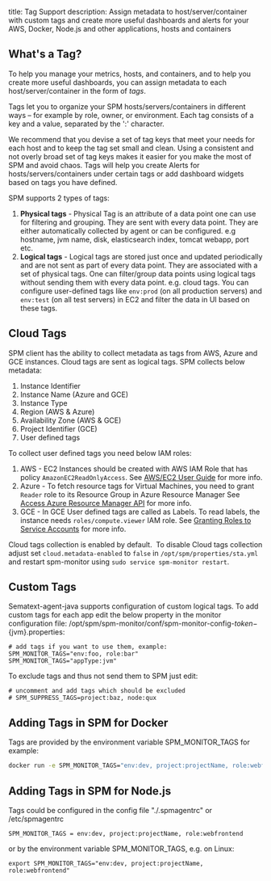 title: Tag Support
description: Assign metadata to host/server/container with custom tags and create more useful dashboards and alerts for your AWS, Docker, Node.js and other applications, hosts and containers

## What's a Tag?

To help you manage your metrics, hosts, and containers, and to help you
create more useful dashboards, you can assign metadata to each
host/server/container in the form of *tags*.

Tags let you to organize your SPM hosts/servers/containers in different
ways – for example by role, owner, or environment. Each tag consists of
a key and a value, separated by the ':' character. 

We recommend that you devise a set of tag keys that meet your needs for each host and to keep the tag set small and clean. Using a consistent and not overly broad set of tag keys makes it easier for you make the most of SPM and avoid chaos. Tags will help you create Alerts for hosts/servers/containers under certain tags or add dashboard widgets based on tags you have defined.

SPM supports 2 types of tags:

1. **Physical tags** -  Physical Tag is an attribute of a data point one can use for filtering and grouping. They are sent with every data point. They are either automatically collected by agent or can be configured. e.g hostname, jvm name, disk, elasticsearch index, tomcat webapp, port etc.
2. **Logical tags** - Logical tags are stored just once and updated periodically and are not sent as part of every data point. They are associated with a set of physical tags. One can filter/group data points using logical tags without sending them with every data point. e.g. cloud tags. You can configure user-defined tags like `env:prod` (on all production servers) and `env:test` (on all test servers) in EC2 and filter the data in UI based on these tags.

## Cloud Tags

SPM client has the ability to collect metadata as tags from AWS, Azure and GCE instances. Cloud tags are sent as logical tags. 
SPM collects below metadata:

1. Instance Identifier
2. Instance Name (Azure and GCE)
3. Instance Type
4. Region (AWS & Azure)
5. Availability Zone (AWS & GCE)
6. Project Identifier (GCE)
7. User defined tags

To collect user defined tags you need below IAM roles:

1. AWS - EC2 Instances should be created with AWS IAM Role that has policy `AmazonEC2ReadOnlyAccess`.
    See [AWS/EC2 User Guide](http://docs.aws.amazon.com/AWSEC2/latest/UserGuide/iam-roles-for-amazon-ec2.html) for more info.
2. Azure - To fetch resource tags for Virtual Machines, you need to grant `Reader` role to its Resource Group in Azure Resource Manager
    See [Access Azure Resource Manager API](https://docs.microsoft.com/en-gb/azure/active-directory/managed-identities-azure-resources/tutorial-linux-vm-access-arm) for more info.
3. GCE - In GCE User defined tags are called as Labels. To read labels, the instance needs `roles/compute.viewer` IAM role.
    See [Granting Roles to Service Accounts](https://cloud.google.com/iam/docs/granting-roles-to-service-accounts#granting_access_to_a_service_account_for_a_resource) for more info.

Cloud tags collection is enabled by default.  To disable Cloud tags
collection adjust set `cloud.metadata-enabled` to `false` in `/opt/spm/properties/sta.yml` and
restart spm-monitor using `sudo service spm-monitor restart`.

## Custom Tags

Sematext-agent-java supports configuration of custom logical tags. To add custom tags for each app edit the below
property in the monitor configuration file: /opt/spm/spm-monitor/conf/spm-monitor-config-${token}-${jvm}.properties:

``` properties
# add tags if you want to use them, example: SPM_MONITOR_TAGS="env:foo, role:bar"
SPM_MONITOR_TAGS="appType:jvm"
```

To exclude tags and thus not send them to SPM just edit:

``` properties
# uncomment and add tags which should be excluded
# SPM_SUPPRESS_TAGS=project:baz, node:qux
```

## Adding Tags in SPM for Docker

Tags are provided by the environment variable SPM\_MONITOR\_TAGS for
example:

``` bash
docker run -e SPM_MONITOR_TAGS="env:dev, project:projectName, role:webfrontend" ... sematext/sematext-agent-docker
```

## Adding Tags in SPM for Node.js

Tags could be configured in the config file "./.spmagentrc" or
/etc/spmagentrc

``` properties
SPM_MONITOR_TAGS = env:dev, project:projectName, role:webfrontend
```

or by the environment variable SPM\_MONITOR\_TAGS, e.g. on Linux:

``` properties
export SPM_MONITOR_TAGS="env:dev, project:projectName, role:webfrontend"
```

